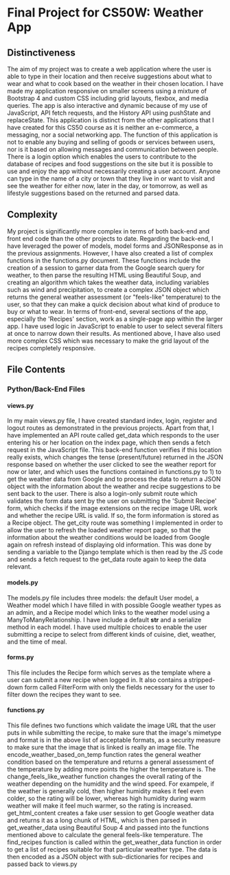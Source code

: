 # Final Project for CS50W: Weather App

## Distinctiveness

The aim of my project was to create a web application where the user is able to type in their location and then receive suggestions about what to wear and what to cook based on the weather in their chosen location. I have made my application responsive on smaller screens using a mixture of Bootstrap 4 and custom CSS including grid layouts, flexbox, and media queries. The app is also interactive and dynamic because of my use of JavaScript, API fetch requests, and the History API using pushState and replaceState. 
This application is distinct from the other applications that I have created for this CS50 course as it is neither an e-commerce, a messaging, nor a social networking app. The function of this application is not to enable any buying and selling of goods or services between users, nor is it based on allowing messages and communication between people. There is a login option which enables the users to contribute to the database of recipes and food suggestions on the site but it is possible to use and enjoy the app without necessarily creating a user account. Anyone can type in the name of a city or town that they live in or want to visit and see the weather for either now, later in the day, or tomorrow, as well as lifestyle suggestions based on the returned and parsed data.

## Complexity

My project is significantly more complex in terms of both back-end and front end code than the other projects to date. Regarding the back-end, I have leveraged the power of models, model forms and JSONResponse as in the previous assignments. However, I have also created a list of complex functions in the functions.py document. These functions include the creation of a session to garner data from the Google search query for weather, to then parse the resulting HTML using Beautiful Soup, and creating an algorithm which takes the weather data, including variables such as wind and precipitation, to create a complex JSON object which returns the general weather assessment (or "feels-like" temperature) to the user, so that they can make a quick decision about what kind of produce to buy or what to wear. In terms of front-end, several sections of the app, especially the 'Recipes' section, work as a single-page app within the larger app. I have used logic in JavaScript to enable to user to select several filters at once to narrow down their results. As mentioned above, I have also used more complex CSS which was necessary to make the grid layout of the recipes completely responsive.

## File Contents

### Python/Back-End Files

#### views.py
In my main views.py file, I have created standard index, login, register and logout routes as demonstrated in the previous projects. Apart from that, I have implemented an API route called get_data which responds to the user entering his or her location on the index page, which then sends a fetch request in the JavaScript file. This back-end function verifies if this location really exists, which changes the tense (present/future) returned in the JSON response based on whether the user clicked to see the weather report for now or later, and which uses the functions contained in functions.py to 1) to get the weather data from Google and to process the data to return a JSON object with the information about the weather and recipe suggestions to be sent back to the user. There is also a login-only submit route which validates the form data sent by the user on submitting the 'Submit Recipe' form, which checks if the image extensions on the recipe image URL work and whether the recipe URL is valid. If so, the form information is stored as a Recipe object. The get_city route was something I implemented in order to allow the user to refresh the loaded weather report page, so that the information about the weather conditions would be loaded from Google again on refresh instead of displaying old information. This was done by sending a variable to the Django template which is then read by the JS code and sends a fetch request to the get_data route again to keep the data relevant.

#### models.py
The models.py file includes three models: the default User model, a Weather model which I have filled in with possible Google weather types as an admin, and a Recipe model which links to the weather model using a ManyToManyRelationship. I have include a default __str__ and a serialize method in each model. I have used multiple choices to enable the user submitting a recipe to select from different kinds of cuisine, diet, weather, and the time of meal.

#### forms.py
This file includes the Recipe form which serves as the template where a user can submit a new recipe when logged in. It also contains a stripped-down form called FilterForm with only the fields necessary for the user to filter down the recipes they want to see.

#### functions.py
This file defines two functions which validate the image URL that the user puts in while submitting the recipe, to make sure that the image's mimetype and format is in the above list of acceptable formats, as a security measure to make sure that the image that is linked is really an image file. The encode_weather_based_on_temp function rates the general weather condition based on the temperature and returns a general assessment of the temperature by adding more points the higher the temperature is. The change_feels_like_weather function changes the overall rating of the weather depending on the humidity and the wind speed. For exampele, if the weather is generally cold, then higher humidity makes it feel even colder, so the rating will be lower, whereas high humidity during warm weather will make it feel much warmer, so the rating is increased. get_html_content creates a fake user session to get Google weather data and returns it as a long chunk of HTML, which is then parsed in get_weather_data using Beautiful Soup 4 and passed into the functions mentioned above to calculate the general feels-like temperature. The find_recipes function is called within the get_weather_data function in order to get a list of recipes suitable for that particular weather type. The data is then encoded as a JSON object with sub-dictionaries for recipes and passed back to views.py